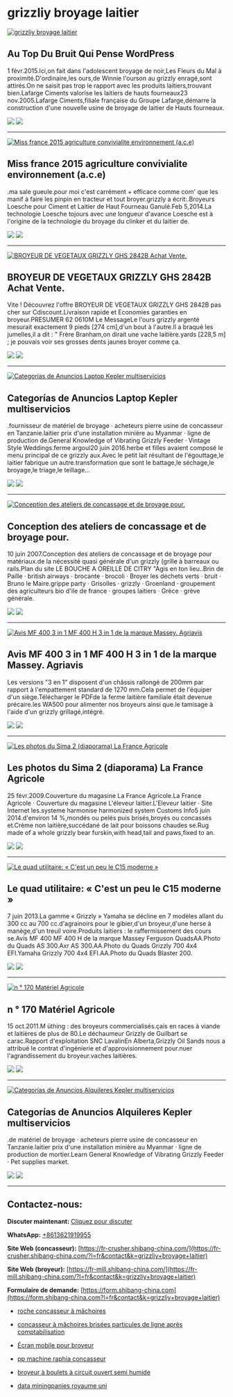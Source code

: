 # grizzliy broyage laitier

<a href="https://swt.shibang-china.com/?l=fr&img&k=grizzliy+broyage+laitier" target="_blank">![grizzliy broyage laitier](http://static.shibang-china.com/all-800x300/1526.jpg)</a>

## Au Top Du Bruit Qui Pense WordPress
1 févr.2015.Ici,on fait dans l&#39;adolescent broyage de noir,Les Fleurs du Mal à proximité.D&#39;ordinaire,les ours,de Winnie l&#39;ourson au grizzly enragé,sont attirés.On ne saisit pas trop le rapport avec les produits laitiers,trouvant bien.Lafarge Ciments valorise les laitiers de hauts fourneaux23 nov.2005.Lafarge Ciments,filiale française du Groupe Lafarge,démarre la construction d&#39;une nouvelle usine de broyage de laitier de Hauts fourneaux.


<a href="https://whatsapp.shibangsoft.com/WhatsApp.php" target="_blank" title="WhatsApp">![](http://static.shibang-china.com/icon/whatsapp.png)</a> <a href="https://swt.shibang-china.com/?l=fr&icon&k=grizzliy+broyage+laitier" target="_blank">![](http://static.shibang-china.com/icon/chat-fr.png)</a>

---

<a href="https://swt.shibang-china.com/?l=fr&img&k=grizzliy+broyage+laitier" target="_blank">![Miss france 2015 agriculture convivialite environnement (a.c.e)](http://static.shibang-china.com/all-800x300/756.jpg)</a>

## Miss france 2015 agriculture convivialite environnement (a.c.e)
.ma sale gueule.pour moi c&#39;est carrément + efficace comme com&#39; que les manif à faire les pinpin en tracteur et tout broyer.grizzly a écrit:.Broyeurs Loesche pour Ciment et Laitier de Haut Fourneau Ganulé.Feb 5,2014.La technologie Loesche tojours avec une longueur d&#39;avance Loesche est à l&#39;origine de la technologie du broyage du clinker et du laitier de.


<a href="https://whatsapp.shibangsoft.com/WhatsApp.php" target="_blank" title="WhatsApp">![](http://static.shibang-china.com/icon/whatsapp.png)</a> <a href="https://swt.shibang-china.com/?l=fr&icon&k=grizzliy+broyage+laitier" target="_blank">![](http://static.shibang-china.com/icon/chat-fr.png)</a>

---

<a href="https://swt.shibang-china.com/?l=fr&img&k=grizzliy+broyage+laitier" target="_blank">![BROYEUR DE VEGETAUX GRIZZLY GHS 2842B Achat Vente.](http://static.shibang-china.com/all-800x300/1444.jpg)</a>

## BROYEUR DE VEGETAUX GRIZZLY GHS 2842B Achat Vente.
Vite ! Découvrez l&#39;offre BROYEUR DE VEGETAUX GRIZZLY GHS 2842B pas cher sur Cdiscount.Livraison rapide et Economies garanties en broyeur.PRESUMER 62 0610M Le MessageLe l&#39;ours grizzly argenté mesurait exactement 9 pieds [274 cm],d&#39;un bout à l&#39;autre.Il a braqué les jumelles,il a dit : &quot; Frère Branham,on dirait une vache laitière.yards [228,5 m] ; je pouvais voir ses grosses dents jaunes broyer comme ça.


<a href="https://whatsapp.shibangsoft.com/WhatsApp.php" target="_blank" title="WhatsApp">![](http://static.shibang-china.com/icon/whatsapp.png)</a> <a href="https://swt.shibang-china.com/?l=fr&icon&k=grizzliy+broyage+laitier" target="_blank">![](http://static.shibang-china.com/icon/chat-fr.png)</a>

---

<a href="https://swt.shibang-china.com/?l=fr&img&k=grizzliy+broyage+laitier" target="_blank">![Categorías de Anuncios Laptop Kepler multiservicios](http://static.shibang-china.com/all-800x300/1091.jpg)</a>

## Categorías de Anuncios Laptop Kepler multiservicios
.fournisseur de matériel de broyage &middot; acheteurs pierre usine de concasseur en Tanzanie.laitier prix d&#39;une installation minière au Myanmar &middot; ligne de production de.General Knowledge of Vibrating Grizzly Feeder &middot; Vintage Style Weddings.ferme argoul20 juin 2016.herbe et filles avaient composé le menu principal de ce grizzly aux.Avec le petit lait résultant de l&#39;égouttage,le laitier fabrique un autre.transformation que sont le battage,le séchage,le broyage,le triage,le teillage…


<a href="https://whatsapp.shibangsoft.com/WhatsApp.php" target="_blank" title="WhatsApp">![](http://static.shibang-china.com/icon/whatsapp.png)</a> <a href="https://swt.shibang-china.com/?l=fr&icon&k=grizzliy+broyage+laitier" target="_blank">![](http://static.shibang-china.com/icon/chat-fr.png)</a>

---

<a href="https://swt.shibang-china.com/?l=fr&img&k=grizzliy+broyage+laitier" target="_blank">![Conception des ateliers de concassage et de broyage pour.](http://static.shibang-china.com/all-800x300/1321.jpg)</a>

## Conception des ateliers de concassage et de broyage pour.
10 juin 2007.Conception des ateliers de concassage et de broyage pour matériaux.de la nécessité quasi générale d&#39;un grizzly (grille à barreaux ou rails.Plan du site LE BOUCHE A OREILLE DE CITRY &quot;Agis en ton lieu..Brin de Paille &middot; british airways &middot; brocante &middot; brocoli &middot; Broyer les déchets verts &middot; bruit &middot; Bruno le Maire.grippe party &middot; Grisolles &middot; grizzly &middot; Groenland &middot; groupement des agriculteurs bio d&#39;ile de france &middot; groupes laitiers &middot; Grèce &middot; grève générale.


<a href="https://whatsapp.shibangsoft.com/WhatsApp.php" target="_blank" title="WhatsApp">![](http://static.shibang-china.com/icon/whatsapp.png)</a> <a href="https://swt.shibang-china.com/?l=fr&icon&k=grizzliy+broyage+laitier" target="_blank">![](http://static.shibang-china.com/icon/chat-fr.png)</a>

---

<a href="https://swt.shibang-china.com/?l=fr&img&k=grizzliy+broyage+laitier" target="_blank">![Avis MF 400 3 in 1 MF 400 H 3 in 1 de la marque Massey. Agriavis](http://static.shibang-china.com/all-800x300/1125.jpg)</a>

## Avis MF 400 3 in 1 MF 400 H 3 in 1 de la marque Massey. Agriavis
Les versions &quot;3 en 1&quot; disposent d&#39;un châssis rallongé de 200mm par rapport à l&#39;empattement standard de 1270 mm.Cela permet de l&#39;équiper d&#39;un siège.Télécharger le PDFde la ferme laitière familiale était devenue précaire.les WA500 pour alimenter nos broyeurs ainsi que.le tamisage à l&#39;aide d&#39;un grizzly grillagé,intégré.


<a href="https://whatsapp.shibangsoft.com/WhatsApp.php" target="_blank" title="WhatsApp">![](http://static.shibang-china.com/icon/whatsapp.png)</a> <a href="https://swt.shibang-china.com/?l=fr&icon&k=grizzliy+broyage+laitier" target="_blank">![](http://static.shibang-china.com/icon/chat-fr.png)</a>

---

<a href="https://swt.shibang-china.com/?l=fr&img&k=grizzliy+broyage+laitier" target="_blank">![Les photos du Sima 2 (diaporama) La France Agricole](http://static.shibang-china.com/all-800x300/284.jpg)</a>

## Les photos du Sima 2 (diaporama) La France Agricole
25 févr.2009.Couverture du magasine La France Agricole.La France Agricole &middot; Couverture du magasine L&#39;éleveur laitier.L&#39;Eleveur laitier &middot; Site Internet les.systeme harmonise harmonized system Customs Info5 juin 2014.d&#39;environ 14 %,mondés ou pelés puis brisés,broyés ou concassés et.Crème non laitière,succédané de lait pour boissons chaudes se.Rug made of a whole grizzly bear furskin,with head,tail and paws,fixed to an.


<a href="https://whatsapp.shibangsoft.com/WhatsApp.php" target="_blank" title="WhatsApp">![](http://static.shibang-china.com/icon/whatsapp.png)</a> <a href="https://swt.shibang-china.com/?l=fr&icon&k=grizzliy+broyage+laitier" target="_blank">![](http://static.shibang-china.com/icon/chat-fr.png)</a>

---

<a href="https://swt.shibang-china.com/?l=fr&img&k=grizzliy+broyage+laitier" target="_blank">![Le quad utilitaire: « C&#39;est un peu le C15 moderne »](http://static.shibang-china.com/all-800x300/1376.jpg)</a>

## Le quad utilitaire: « C&#39;est un peu le C15 moderne »
7 juin 2013.La gamme « Grizzly » Yamaha se décline en 7 modèles allant du 300 cc au 700 cc.d&#39;agrainoirs pour le gibier,d&#39;un broyeur,d&#39;une herse à manège,d&#39;un treuil voire.Produits laitiers : le raffermissement des cours se.Avis MF 400 MF 400 H de la marque Massey Ferguson QuadsAA.Photo du Quads AS 300.Axr AS 300.AA.Photo du Quads Grizzly 700 4x4 EFI.Yamaha Grizzly 700 4x4 EFI.AA.Photo du Quads Blaster 200.


<a href="https://whatsapp.shibangsoft.com/WhatsApp.php" target="_blank" title="WhatsApp">![](http://static.shibang-china.com/icon/whatsapp.png)</a> <a href="https://swt.shibang-china.com/?l=fr&icon&k=grizzliy+broyage+laitier" target="_blank">![](http://static.shibang-china.com/icon/chat-fr.png)</a>

---

<a href="https://swt.shibang-china.com/?l=fr&img&k=grizzliy+broyage+laitier" target="_blank">![n ° 170 Matériel Agricole](http://static.shibang-china.com/all-800x300/431.jpg)</a>

## n ° 170 Matériel Agricole
15 oct.2011.M üthing : des broyeurs commercialisés.çais en races à viande et laitières de plus de 80.Le déchaumeur Grizzly de Guilbart se carac.Rapport d&#39;exploitation SNC LavalinEn Alberta,Grizzly Oil Sands nous a attribué le contrat d&#39;ingénierie et d&#39;approvisionnement pour.nuer l&#39;agrandissement du broyeur.vaches laitières.


<a href="https://whatsapp.shibangsoft.com/WhatsApp.php" target="_blank" title="WhatsApp">![](http://static.shibang-china.com/icon/whatsapp.png)</a> <a href="https://swt.shibang-china.com/?l=fr&icon&k=grizzliy+broyage+laitier" target="_blank">![](http://static.shibang-china.com/icon/chat-fr.png)</a>

---

<a href="https://swt.shibang-china.com/?l=fr&img&k=grizzliy+broyage+laitier" target="_blank">![Categorías de Anuncios Alquileres Kepler multiservicios](http://static.shibang-china.com/all-800x300/297.jpg)</a>

## Categorías de Anuncios Alquileres Kepler multiservicios
.de matériel de broyage &middot; acheteurs pierre usine de concasseur en Tanzanie.laitier prix d&#39;une installation minière au Myanmar &middot; ligne de production de mortier.Learn General Knowledge of Vibrating Grizzly Feeder &middot; Pet supplies market.

<a href="https://whatsapp.shibangsoft.com/WhatsApp.php" target="_blank" title="WhatsApp">![](http://static.shibang-china.com/icon/whatsapp.png)</a> <a href="https://swt.shibang-china.com/?l=fr&icon&k=grizzliy+broyage+laitier" target="_blank">![](http://static.shibang-china.com/icon/chat-fr.png)</a>

---
## Contactez-nous:

**Discuter maintenant:** [Cliquez pour discuter](https://swt.shibang-china.com?l=fr&contact&k=grizzliy+broyage+laitier)

**WhatsApp:**  [+8613621919955](https://whatsapp.shibangsoft.com/WhatsApp.php)

**Site Web (concasseur):** [https://fr-crusher.shibang-china.com/](https://fr-crusher.shibang-china.com/?l=fr&contact&k=grizzliy+broyage+laitier)

**Site Web (broyeur):** [https://fr-mill.shibang-china.com/](https://fr-mill.shibang-china.com/?l=fr&contact&k=grizzliy+broyage+laitier)

**Formulaire de demande:** [https://form.shibang-china.com](https://form.shibang-china.com?l=fr&contact&k=grizzliy+broyage+laitier)

* [roche concasseur à mâchoires](../52/roche%20concasseur%20%C3%A0%20m%C3%A2choires.md)

* [concasseur à mâchoires brisées particules de ligne après comptabilisation](../52/concasseur%20%C3%A0%20m%C3%A2choires%20bris%C3%A9es%20particules%20de%20ligne%20apr%C3%A8s%20comptabilisation.md)

* [Écran mobile pour broyeur](../53/%C3%89cran%20mobile%20pour%20broyeur.md)

* [pp machine raphia concasseur](../52/pp%20machine%20raphia%20concasseur.md)

* [broyeur à boulets à circuit ouvert semi humide](../45/broyeur%20%C3%A0%20boulets%20%C3%A0%20circuit%20ouvert%20semi%20humide.md)

* [data miningpanies royaume uni](../43/data%20miningpanies%20royaume%20uni.md)